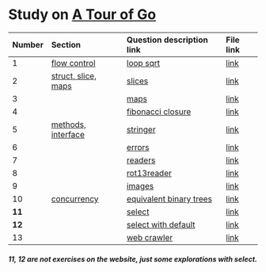 # Study on [A Tour of Go](https://tour.golang.org/list)

| Number | Section  | Question description link | File link |
| ------ | :-------  |:----------------------------| :-------- |
|1|[flow control](https://tour.golang.org/flowcontrol/1)|[loop sqrt](https://tour.golang.org/flowcontrol/8)|[link](./a_tour_of_go/exercise_loops_sqrt.go)|
|2|[struct, slice, maps](https://tour.golang.org/moretypes/1)|[slices](https://tour.golang.org/moretypes/18)|[link](./a_tour_of_go/exercises_slices.go)|
|3||[maps](https://tour.golang.org/moretypes/23)|[link](./a_tour_of_go/exercises_map.go)|
|4||[fibonacci closure](https://tour.golang.org/moretypes/26)|[link](./a_tour_of_go/exercise_fibo_closure.go)|
|5|[methods, interface](https://tour.golang.org/methods/1)|[stringer](https://tour.golang.org/methods/18)|[link](./a_tour_of_go/exercises_stringer.go)|
|6||[errors](https://tour.golang.org/methods/20)|[link](a_tour_of_go/exercise_error.go)|
|7||[readers](https://tour.golang.org/methods/22)|[link](a_tour_of_go/exercise_go_reader.go)|
|8||[rot13reader](https://tour.golang.org/methods/23)|[link](a_tour_of_go/exercise_rot13reader.go)|
|9||[images](https://tour.golang.org/methods/25)|[link](a_tour_of_go/exercise_image.go)|
|10|[concurrency](https://tour.golang.org/concurrency/1)|[equivalent binary trees](https://tour.golang.org/concurrency/8)|[link](a_tour_of_go/exercise_binary_tree.go)|
|**11**||[select](https://tour.golang.org/concurrency/5)|[link](a_tour_of_go/example_select.go)|
|**12**||[select with default](https://tour.golang.org/concurrency/6)|[link](a_tour_of_go/example_select_default.go)|
|13||[web crawler](https://tour.golang.org/concurrency/10)|[link](/a_tour_of_go/exercise_goroutine_web_crawl.go)|

##### 11, 12 are not exercises on the website, just some explorations with select.
